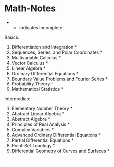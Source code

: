 # Math-Notes


* - Indicates Incomplete


Basics:
1. Differentiation and Integration *
2. Sequences, Series, and Polar Coordinates *
3. Multivariable Calculus *
5. Vector Calculus *
6. Linear Algebra *
7. Ordinary Differential Equations *
8. Boundary Value Problems and Fourier Series *
9. Probability Theory *
10. Mathematical Statistics *

Intermediate:
1. Elementary Number Theory *
3. Abstract Linear Algebra  *
4. Abstract Algebra *
7. Principles of Real Analysis *
10. Complex Variables *
11. Advanced Ordinary Differential Equations *
13. Partial Differential Equations *
15. Point-Set Topology *
16. Differential Geometry of Curves and Surfaces *





   











       

    
  .   













